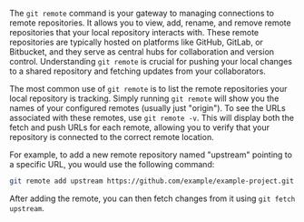 The `git remote` command is your gateway to managing connections to remote repositories. It allows you to view, add, rename, and remove remote repositories that your local repository interacts with. These remote repositories are typically hosted on platforms like GitHub, GitLab, or Bitbucket, and they serve as central hubs for collaboration and version control. Understanding `git remote` is crucial for pushing your local changes to a shared repository and fetching updates from your collaborators.

The most common use of `git remote` is to list the remote repositories your local repository is tracking. Simply running `git remote` will show you the names of your configured remotes (usually just "origin"). To see the URLs associated with these remotes, use `git remote -v`. This will display both the fetch and push URLs for each remote, allowing you to verify that your repository is connected to the correct remote location.

For example, to add a new remote repository named "upstream" pointing to a specific URL, you would use the following command:

```bash
git remote add upstream https://github.com/example/example-project.git
```

After adding the remote, you can then fetch changes from it using `git fetch upstream`.